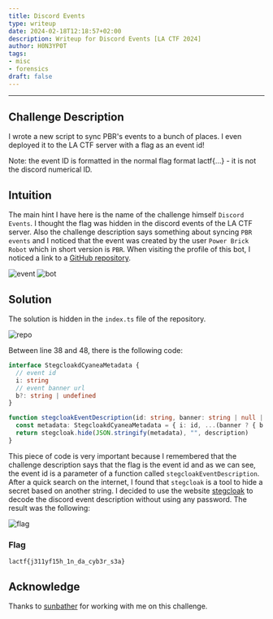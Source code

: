 ```yaml
---
title: Discord Events
type: writeup
date: 2024-02-18T12:18:57+02:00
description: Writeup for Discord Events [LA CTF 2024]
author: H0N3YP0T
tags:
- misc
- forensics
draft: false
---
```

___

## Challenge Description

I wrote a new script to sync PBR's events to a bunch of places. I even deployed it to the LA CTF server with a flag as an event id!

Note: the event ID is formatted in the normal flag format lactf{...} - it is not the discord numerical ID.

## Intuition

The main hint I have here is the name of the challenge himself `Discord Events`. I thought the flag was hidden in the discord events of the LA CTF server. Also the challenge description says something about syncing `PBR events` and I noticed that the event was created by the user
`Power Brick Robot` which in short version is `PBR`. When visiting the profile of this bot, I noticed a link to a [GitHub repository](https://github.com/pbrucla/cyanea/tree/main/packages/cyanea-discord).

![event](/images/la_ctf_2024/event.png)
![bot](/images/la_ctf_2024/bot.png)

## Solution

The solution is hidden in the `index.ts` file of the repository.

![repo](/images/la_ctf_2024/repo.png)

Between line 38 and 48, there is the following code:

```typescript
interface StegcloakdCyaneaMetadata {
  // event id
  i: string
  // event banner url
  b?: string | undefined
}

function stegcloakEventDescription(id: string, banner: string | null | undefined, description: string): string {
  const metadata: StegcloakdCyaneaMetadata = { i: id, ...(banner ? { b: banner } : {}) }
  return stegcloak.hide(JSON.stringify(metadata), "", description)
}
```
This piece of code is very important because I remembered that the challenge description says that the flag is the event id and as we can see, the event id is a parameter of a function called `stegcloakEventDescription`.
After a quick search on the internet, I found that `stegcloak` is a tool to hide a secret based on another string. I decided to use the website [stegcloak](https://stegcloak.surge.sh/) to decode the discord event description without using any password.
The result was the following:


![flag](/images/la_ctf_2024/reveal.png)


### Flag

`lactf{j311yf15h_1n_da_cyb3r_s3a}`

## Acknowledge

Thanks to [sunbather](https://github.com/costinteo) for working with me on this challenge.
